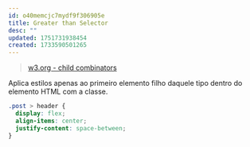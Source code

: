 ```yaml
---
id: o40memcjc7mydf9f306905e
title: Greater than Selector
desc: ""
updated: 1751731938454
created: 1733590501265
---
```


> [w3.org - child combinators](https://www.w3.org/TR/selectors/#child-combinators)

Aplica estilos apenas ao primeiro elemento filho daquele tipo dentro do elemento HTML com a classe.

```css
.post > header {
  display: flex;
  align-items: center;
  justify-content: space-between;
}
```
